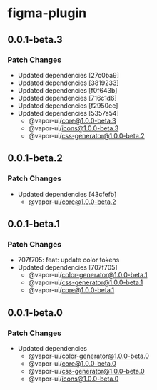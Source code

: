 # figma-plugin

## 0.0.1-beta.3

### Patch Changes

- Updated dependencies [27c0ba9]
- Updated dependencies [3819233]
- Updated dependencies [f0f643b]
- Updated dependencies [716c1d6]
- Updated dependencies [f2950ee]
- Updated dependencies [5357a54]
    - @vapor-ui/core@1.0.0-beta.3
    - @vapor-ui/icons@1.0.0-beta.3
    - @vapor-ui/css-generator@1.0.0-beta.2

## 0.0.1-beta.2

### Patch Changes

- Updated dependencies [43cfefb]
    - @vapor-ui/core@1.0.0-beta.2

## 0.0.1-beta.1

### Patch Changes

- 707f705: feat: update color tokens
- Updated dependencies [707f705]
    - @vapor-ui/color-generator@1.0.0-beta.1
    - @vapor-ui/css-generator@1.0.0-beta.1
    - @vapor-ui/core@1.0.0-beta.1

## 0.0.1-beta.0

### Patch Changes

- Updated dependencies
    - @vapor-ui/color-generator@1.0.0-beta.0
    - @vapor-ui/core@1.0.0-beta.0
    - @vapor-ui/css-generator@1.0.0-beta.0
    - @vapor-ui/icons@1.0.0-beta.0
